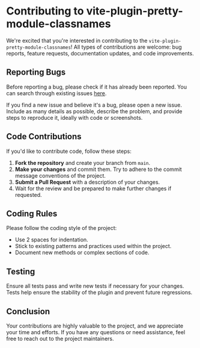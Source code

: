 # Contributing to vite-plugin-pretty-module-classnames

We're excited that you're interested in contributing to the `vite-plugin-pretty-module-classnames`! All types of contributions are welcome: bug reports, feature requests, documentation updates, and code improvements.

## Reporting Bugs

Before reporting a bug, please check if it has already been reported. You can search through existing issues [here](https://github.com/teplostanski/vite-plugin-pretty-module-classnames/issues).

If you find a new issue and believe it's a bug, please open a new issue. Include as many details as possible, describe the problem, and provide steps to reproduce it, ideally with code or screenshots.

## Code Contributions

If you'd like to contribute code, follow these steps:

1. **Fork the repository** and create your branch from `main`.
2. **Make your changes** and commit them. Try to adhere to the commit message conventions of the project.
3. **Submit a Pull Request** with a description of your changes.
4. Wait for the review and be prepared to make further changes if requested.

## Coding Rules

Please follow the coding style of the project:

- Use 2 spaces for indentation.
- Stick to existing patterns and practices used within the project.
- Document new methods or complex sections of code.

## Testing

Ensure all tests pass and write new tests if necessary for your changes. Tests help ensure the stability of the plugin and prevent future regressions.

## Conclusion

Your contributions are highly valuable to the project, and we appreciate your time and efforts. If you have any questions or need assistance, feel free to reach out to the project maintainers.
